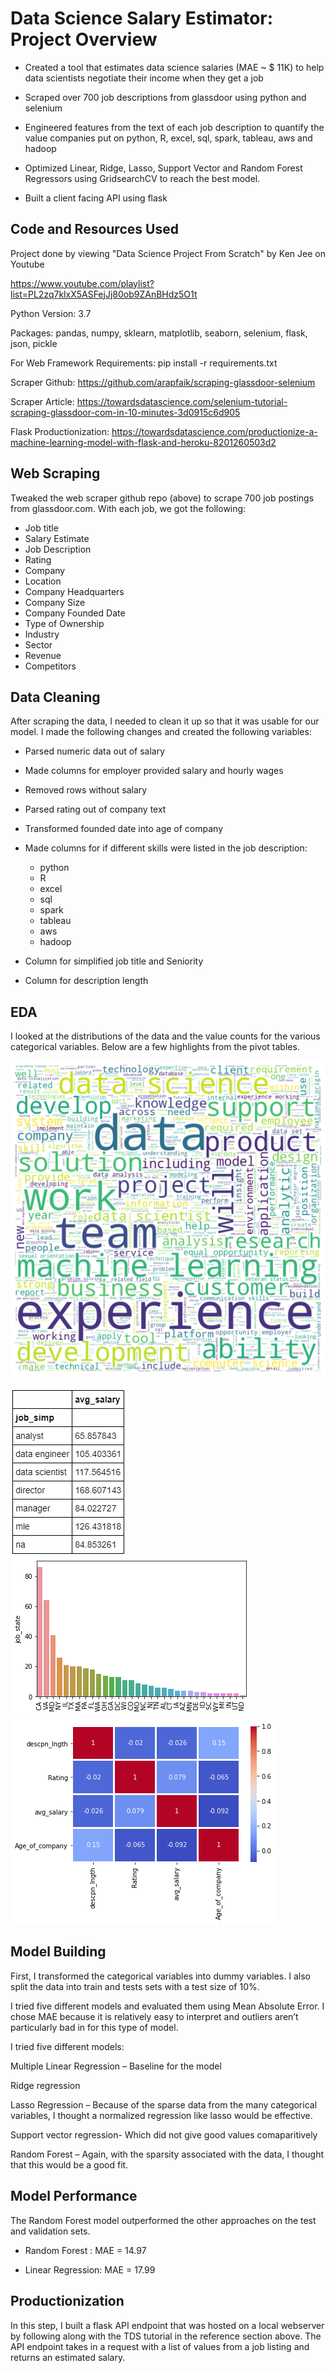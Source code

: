 # Data Science Salary Estimator: Project Overview

- Created a tool that estimates data science salaries (MAE ~ $ 11K) to help data scientists negotiate their income when they get a job

- Scraped over 700 job descriptions from glassdoor using python and selenium

- Engineered features from the text of each job description to quantify the value companies put on python, R,	excel,	sql,	spark,	tableau,	aws and	hadoop

- Optimized Linear, Ridge, Lasso, Support Vector and Random Forest Regressors using GridsearchCV to reach the best model.

- Built a client facing API using flask

## Code and Resources Used
Project done by viewing "Data Science Project From Scratch" by Ken Jee on Youtube

https://www.youtube.com/playlist?list=PL2zq7klxX5ASFejJj80ob9ZAnBHdz5O1t

Python Version: 3.7

Packages: pandas, numpy, sklearn, matplotlib, seaborn, selenium, flask, json, pickle

For Web Framework Requirements: pip install -r requirements.txt

Scraper Github: https://github.com/arapfaik/scraping-glassdoor-selenium

Scraper Article: https://towardsdatascience.com/selenium-tutorial-scraping-glassdoor-com-in-10-minutes-3d0915c6d905

Flask Productionization: https://towardsdatascience.com/productionize-a-machine-learning-model-with-flask-and-heroku-8201260503d2

## Web Scraping

Tweaked the web scraper github repo (above) to scrape 700 job postings from glassdoor.com. With each job, we got the following:

- Job title
- Salary Estimate
- Job Description
- Rating
- Company
- Location
- Company Headquarters
- Company Size
- Company Founded Date
- Type of Ownership
- Industry
- Sector
- Revenue
- Competitors

## Data Cleaning

After scraping the data, I needed to clean it up so that it was usable for our model. I made the following changes and created the following variables:

- Parsed numeric data out of salary

- Made columns for employer provided salary and hourly wages

- Removed rows without salary

- Parsed rating out of company text

- Transformed founded date into age of company

- Made columns for if different skills were listed in the job description:

   - python
   - R
   - excel
   - sql
   - spark 
   - tableau
   - aws 
   - hadoop
 
- Column for simplified job title and Seniority
 
- Column for description length

## EDA
I looked at the distributions of the data and the value counts for the various categorical variables. Below are a few highlights from the pivot tables.

![](/images/wordcloud%20of%20job%20description.png)

![](/images/salary%20by%20job%20title.png)
![](/images/job%20opportunities%20by%20state.png)
![](/images/correlation.png)

## Model Building
First, I transformed the categorical variables into dummy variables. I also split the data into train and tests sets with a test size of 10%.

I tried five different models and evaluated them using Mean Absolute Error. I chose MAE because it is relatively easy to interpret and outliers aren’t particularly bad in for this type of model.

I tried five different models:

Multiple Linear Regression – Baseline for the model

Ridge regression

Lasso Regression – Because of the sparse data from the many categorical variables, I thought a normalized regression like lasso would be effective.

Support vector regression- Which did not give good values comaparitively

Random Forest – Again, with the sparsity associated with the data, I thought that this would be a good fit.

## Model Performance

The Random Forest model outperformed the other approaches on the test and validation sets.

- Random Forest : MAE = 14.97

- Linear Regression: MAE = 17.99

## Productionization

In this step, I built a flask API endpoint that was hosted on a local webserver by following along with the TDS tutorial in the reference section above. The API endpoint takes in a request with a list of values from a job listing and returns an estimated salary.
















